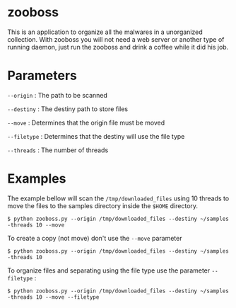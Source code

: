 zooboss
=======

This is an application to organize all the malwares in a unorganized collection. With zooboss you will not need a web server or another type of running daemon, just run the zooboss and drink a coffee while it did his job.

# Parameters

`--origin` : The path to be scanned

`--destiny` : The destiny path to store files

`--move` : Determines that the origin file must be moved

`--filetype` : Determines that the destiny will use the file type

`--threads` : The number of threads

# Examples

The example bellow will scan the `/tmp/downloaded_files` using 10 threads to move the files to the samples directory inside the `$HOME` directory.

```
$ python zooboss.py --origin /tmp/downloaded_files --destiny ~/samples -threads 10 --move
```

To create a copy (not move) don't use the `--move` parameter

```
$ python zooboss.py --origin /tmp/downloaded_files --destiny ~/samples -threads 10
```

To organize files and separating using the file type use the parameter `--filetype` :

```
$ python zooboss.py --origin /tmp/downloaded_files --destiny ~/samples -threads 10 --move --filetype
```